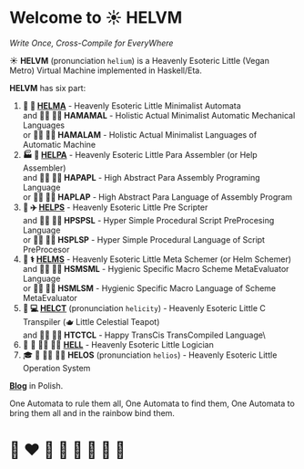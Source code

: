 # Welcome to ☀️ HELVM 

*Write Once, Cross-Compile for EveryWhere*

☀️ **HELVM** (pronunciation `helium`) is a Heavenly Esoteric Little (Vegan Metro) Virtual Machine implemented in Haskell/Eta.

**HELVM** has six part:

1. **🔧 🎨 [HELMA](helma)** - Heavenly Esoteric Little Minimalist Automata\
      and **🧑‍🔧 🧑‍🎨 HAMAMAL** - Holistic Actual Minimalist Automatic Mechanical Languages\
       or **🧑‍🔧 🧑‍🎨 HAMALAM** - Holistic Actual Minimalist Languages of Automatic Machine
2. **🏭 🌾 [HELPA](helpa)** - Heavenly Esoteric Little Para Assembler (or Help Assembler)\
       and **🧑‍🏭 🧑‍🌾 HAPAPL** - High Abstract Para Assembly Programing Language\
        or **🧑‍🏭 🧑‍🌾 HAPLAP** - High Abstract Para Language of Assembly Program
3. **🚀 ✈️ [HELPS](helps)** - Heavenly Esoteric Little Pre Scripter\
       and **🧑‍🚀 🧑‍✈️ HPSPSL** - Hyper Simple Procedural Script PreProcesing Language\
        or **🧑‍🚀 🧑‍✈️ HSPLSP** - Hyper Simple Procedural Language of Script PreProcesor
4. **🔬 ⚕️ [HELMS](helms)** - Heavenly Esoteric Little Meta Schemer (or Helm Schemer)\
       and **🧑‍🔬 🧑‍⚕️ HSMSML** - Hygienic Specific Macro Scheme MetaEvaluator Language \
       or **🧑‍🔬 🧑‍⚕️ HSMLSM**  - Hygienic Specific Macro Language of Scheme MetaEvaluator
5. **💼 💻 [HELCT](helct)** (pronunciation `helicity`) - Heavenly Esoteric Little C Transpiler (🫖 Little Celestial Teapot) \
         and **🧑‍💼 🧑‍💻 HTCTCL** - Happy TransCis TransCompiled Language\
6. 🚒 🍳 🧑‍🚒 🧑‍🍳 **[HELL](hell)** - Heavenly Esoteric Little Logician
7. 🎓 🏫 🧑‍🎓 🧑‍🏫 **HELOS** (pronunciation `helios`) - Heavenly Esoteric Little Operation System 

**[Blog](https://writeonly.github.io/projects/helvm)** in Polish.

<!-- https://en.wikipedia.org/wiki/README -->

One Automata to rule them all, One Automata to find them,
One Automata to bring them all and in the rainbow bind them.


# 🌈 ❤️ 💛 💚 💙 🤍 🖤 🦄
